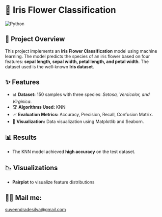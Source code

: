 # 🌸 Iris Flower Classification

![Python](https://img.shields.io/badge/Python-3.8%2B-blue) 

## 📌 Project Overview
This project implements an **Iris Flower Classification** model using machine learning. The model predicts the species of an iris flower based on four features: **sepal length, sepal width, petal length, and petal width**. The dataset used is the well-known **Iris dataset**.

## ✨ Features
- 📊 **Dataset:** 150 samples with three species: *Setosa, Versicolor, and Virginica*.
- 🏆 **Algorithms Used:**  KNN
- 📈 **Evaluation Metrics:** Accuracy, Precision, Recall, Confusion Matrix.
- 🎨 **Visualization:** Data visualization using Matplotlib and Seaborn.

## 📊 Results
- The KNN model achieved **high accuracy** on the test dataset.
  
## 📉 Visualizations
- **Pairplot** to visualize feature distributions

## 👨‍💻 Mail me:
suveendradesilva@gmail.com 


